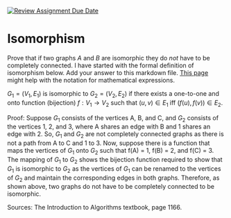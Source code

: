 [![Review Assignment Due Date](https://classroom.github.com/assets/deadline-readme-button-24ddc0f5d75046c5622901739e7c5dd533143b0c8e959d652212380cedb1ea36.svg)](https://classroom.github.com/a/QM7QGF1q)
# Isomorphism

Prove that if two graphs $A$ and $B$ are isomorphic they do *not* have to
be completely connected. I have started with the formal definition of
isomorphism below. Add your answer to this markdown file. [This
page](https://docs.github.com/en/get-started/writing-on-github/working-with-advanced-formatting/writing-mathematical-expressions)
might help with the notation for mathematical expressions.

$G_1=(V_1 , E_1)$ is isomorphic to $G_2 = (V_2, E_2)$ if there exists a
one-to-one and onto function (bijection) $f: V_1 \rightarrow V_2$ such that $(u,v)
\in E_1$ iff $(f(u),f(v)) \in E_2$.

Proof: Suppose $G_1$ consists of the vertices A, B, and C, and $G_2$
consists of the vertices 1, 2, and 3, where A shares an edge with B
and 1 shares an edge with 2. So, $G_1$ and $G_2$ are not completely
connected graphs as there is not a path from A to C and 1 to 3.
Now, suppose there is a function that maps the vertices of $G_1$ 
onto $G_2$ such that f(A) = 1, f(B) = 2, and f(C) = 3. The mapping of
$G_1$ to $G_2$ shows the bijection function required to show that
$G_1$ is isomorphic to $G_2$ as the vertices of $G_1$ can be renamed
to the vertices of $G_2$ and maintain the corresponding edges in both
graphs. Therefore, as shown above, two graphs do not have to be completely
connected to be isomorphic.

Sources: The Introduction to Algorithms textbook, page 1166.
